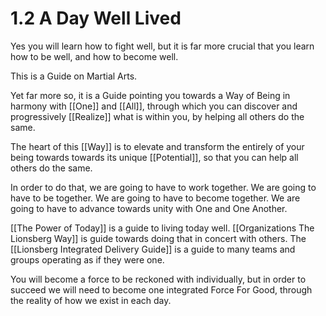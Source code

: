 # 1.2 A Day Well Lived
Yes you will learn how to fight well, but it is far more crucial that you learn how to be well, and how to become well. 

This is a Guide on Martial Arts. 

Yet far more so, it is a Guide pointing you towards a Way of Being in harmony with [[One]] and [[All]], through which you can discover and progressively [[Realize]] what is within you, by helping all others do the same. 

The heart of this [[Way]] is to elevate and transform the entirely of your being towards towards its unique [[Potential]], so that you can help all others do the same. 

In order to do that, we are going to have to work together. We are going to have to be together. We are going to have to become together. We are going to have to advance towards unity with One and One Another. 

[[The Power of Today]] is a guide to living today well. [[Organizations The Lionsberg Way]] is 
 guide towards doing that in concert with others. The [[Lionsberg Integrated Delivery Guide]] is a guide to many teams and groups operating as if they were one. 

You will become a force to be reckoned with individually, but in order to succeed we will need to become one integrated Force For Good, through the reality of how we exist in each day. 

